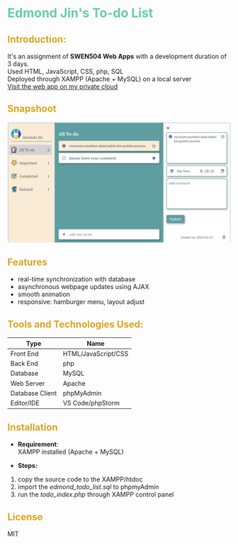 # <font color=mediumaquamarine> Edmond Jin's To-do List </font>
## <font color=goldenrod>Introduction:</font>  
It's an assignment of **SWEN504 Web Apps** with a development duration of 3 days.  
Used HTML, JavaScript, CSS, php, SQL  
Deployed through XAMPP (Apache + MySQL) on a local server  
[Visit the web app on my private cloud](http://161.65.83.227:2012/todo_index.php)  

## <font color=goldenrod>Snapshoot</font>
![UI](UI.png)

## <font color=goldenrod>Features</font>
- real-time synchronization with database
- asynchronous webpage updates using AJAX
- smooth animation
- responsive: hamburger menu, layout adjust 

## <font color=goldenrod>Tools and Technologies Used:</font> 
| Type | Name |
| ----------- | ----------- |
| Front End  | HTML/JavaScript/CSS |
| Back End   | php 
| Database   | MySQL |
| Web Server | Apache |
| Database Client | phpMyAdmin |
| Editor/IDE | VS Code/phpStorm |

## <font color=goldenrod>Installation</font>
- **Requirement**:  
XAMPP installed (Apache + MySQL)  

- **Steps:**
1. copy the source code to the XAMPP/htdoc
2. import the *edmond_todo_list.sql* to phpmyAdmin
3. run the *todo_index.php* through XAMPP control panel

## <font color=goldenrod>License</font>
MIT